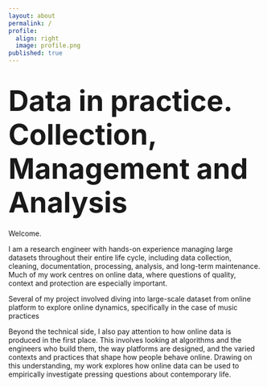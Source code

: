 ```yaml
---
layout: about
permalink: /
profile:
  align: right
  image: profile.png
published: true
---
```


# <span style="font-size: 3.5rem; line-height: 1.2;">Data in practice. Collection, Management and Analysis</span>

Welcome.

I am a research engineer with hands-on experience managing large datasets throughout their entire life cycle, including data collection, cleaning, documentation, processing, analysis, and long-term maintenance. Much of my work centres on online data, where questions of quality, context and protection are especially important.

Several of my project involved diving into large-scale dataset from online platform to explore online dynamics, specifically in the case of music practices

Beyond the technical side, I also pay attention to how online data is produced in the first place. This involves looking at algorithms and the engineers who build them, the way platforms are designed, and the varied contexts and practices that shape how people behave online. Drawing on this understanding, my work explores how online data can be used to empirically investigate pressing questions about contemporary life.



